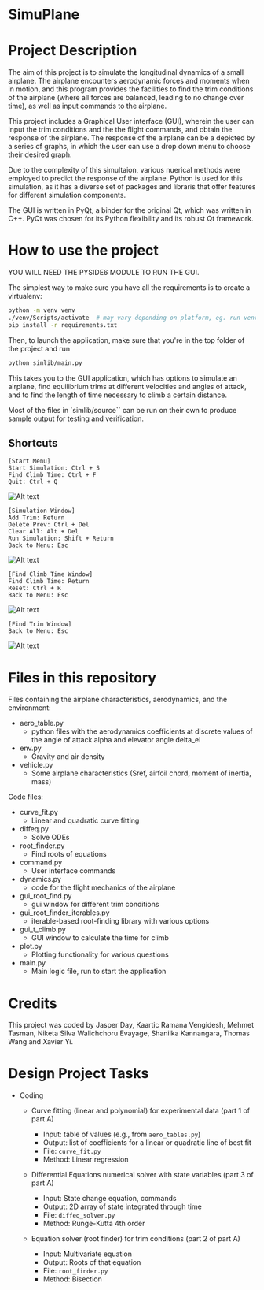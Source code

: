 # SimuPlane

# Project Description

The aim of this project is to simulate the longitudinal dynamics of a small airplane. The airplane encounters aerodynamic forces and moments when in motion, and this program provides the facilities to find the trim conditions of the airplane (where all forces are balanced, leading to no change over time), as well as input commands to the airplane.

This project includes a Graphical User interface (GUI), wherein the user can input the trim conditions and the the flight commands, and obtain the response of the airplane. The response of the airplane can be a depicted by a series of graphs, in which the user can use a drop down menu to choose their desired graph.

Due to the complexity of this simultaion, various nuerical methods were employed to predict the response of the airplane. Python is used for this simulation, as it has a diverse set of packages and libraris that offer features for different simulation components.  

The GUI is written in PyQt, a binder for the original Qt, which was written in C++. PyQt was chosen for its Python flexibility and its robust Qt framework.

# How to use the project

YOU WILL NEED THE PYSIDE6 MODULE TO RUN THE GUI.

The simplest way to make sure you have all the requirements is to create a virtualenv:

```sh
python -m venv venv
./venv/Scripts/activate  # may vary depending on platform, eg. run venv/bin/activate.sh on linux
pip install -r requirements.txt
```

Then, to launch the application, make sure that you're in the top folder of the project and run

```sh
python simlib/main.py
```

This takes you to the GUI application, which has options to simulate an airplane, find equilibrium trims at different velocities and angles of attack, and to find the length of time necessary to climb a certain distance.

Most of the files in `simlib/source`` can be run on their own to produce sample output for testing and verification.

## Shortcuts 
```
[Start Menu]
Start Simulation: Ctrl + S
Find Climb Time: Ctrl + F
Quit: Ctrl + Q
```
![Alt text](image.png)

```
[Simulation Window]
Add Trim: Return
Delete Prev: Ctrl + Del
Clear All: Alt + Del
Run Simulation: Shift + Return
Back to Menu: Esc
```
![Alt text](image-1.png)

```
[Find Climb Time Window]
Find Climb Time: Return
Reset: Ctrl + R
Back to Menu: Esc
```
![Alt text](image-2.png)

```
[Find Trim Window]
Back to Menu: Esc
```
![Alt text](image-3.png)

# Files in this repository

Files containing the airplane characteristics, aerodynamics, and the environment:
- aero_table.py
    - python files with the aerodynamics coefficients at discrete values of the angle of attack alpha and elevator angle delta_el
- env.py
    - Gravity and air density
- vehicle.py
    - Some airplane characteristics (Sref, airfoil chord, moment of inertia, mass) 

Code files:
- curve_fit.py
    - Linear and quadratic curve fitting
- diffeq.py
    - Solve ODEs
- root_finder.py
    - Find roots of equations
- command.py
    - User interface commands
- dynamics.py
    - code for the flight mechanics of the airplane
- gui_root_find.py
    - gui window for different trim conditions
- gui_root_finder_iterables.py
    - iterable-based root-finding library with various options
- gui_t_climb.py
    - GUI window to calculate the time for climb
- plot.py
    - Plotting functionality for various questions
- main.py
    - Main logic file, run to start the application




# Credits
This project was coded by Jasper Day, Kaartic Ramana Vengidesh, Mehmet Tasman, Niketa Silva Walichchoru Evayage, Shanilka Kannangara, Thomas Wang and Xavier Yi.
# Design Project Tasks

- Coding
    - Curve fitting (linear and polynomial) for experimental data (part 1 of part A)
        - Input: table of values (e.g., from `aero_tables.py`)
        - Output: list of coefficients for a linear or quadratic line of best fit
        - File: `curve_fit.py`
        - Method: Linear regression

    - Differential Equations numerical solver with state variables (part 3 of part A)
        - Input: State change equation, commands
        - Output: 2D array of state integrated through time
        - File: `diffeq_solver.py`
        - Method: Runge-Kutta 4th order

    - Equation solver (root finder) for trim conditions (part 2 of part A)
        - Input: Multivariate equation
        - Output: Roots of that equation
        - File: `root_finder.py`
        - Method: Bisection
